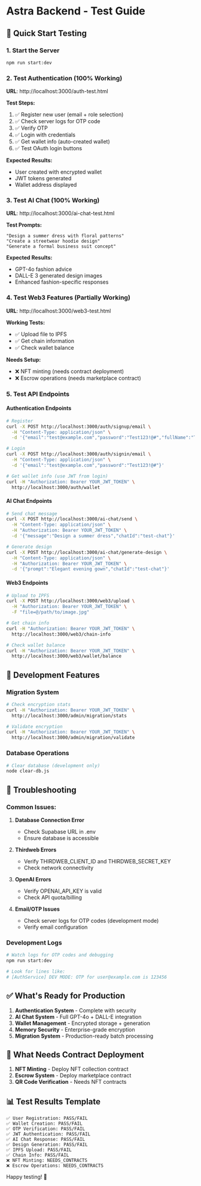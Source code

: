 # Astra Backend - Test Guide

## 🚀 Quick Start Testing

### 1. Start the Server
```bash
npm run start:dev
```

### 2. Test Authentication (100% Working)
**URL**: http://localhost:3000/auth-test.html

**Test Steps:**
1. ✅ Register new user (email + role selection)
2. ✅ Check server logs for OTP code
3. ✅ Verify OTP
4. ✅ Login with credentials
5. ✅ Get wallet info (auto-created wallet)
6. ✅ Test OAuth login buttons

**Expected Results:**
- User created with encrypted wallet
- JWT tokens generated
- Wallet address displayed

### 3. Test AI Chat (100% Working)
**URL**: http://localhost:3000/ai-chat-test.html

**Test Prompts:**
```
"Design a summer dress with floral patterns"
"Create a streetwear hoodie design"
"Generate a formal business suit concept"
```

**Expected Results:**
- GPT-4o fashion advice
- DALL-E 3 generated design images
- Enhanced fashion-specific responses

### 4. Test Web3 Features (Partially Working)
**URL**: http://localhost:3000/web3-test.html

**Working Tests:**
- ✅ Upload file to IPFS
- ✅ Get chain information
- ✅ Check wallet balance

**Needs Setup:**
- ❌ NFT minting (needs contract deployment)
- ❌ Escrow operations (needs marketplace contract)

### 5. Test API Endpoints

#### Authentication Endpoints
```bash
# Register
curl -X POST http://localhost:3000/auth/signup/email \
  -H "Content-Type: application/json" \
  -d '{"email":"test@example.com","password":"Test123!@#","fullName":"Test User","role":"creator"}'

# Login
curl -X POST http://localhost:3000/auth/signin/email \
  -H "Content-Type: application/json" \
  -d '{"email":"test@example.com","password":"Test123!@#"}'

# Get wallet info (use JWT from login)
curl -H "Authorization: Bearer YOUR_JWT_TOKEN" \
  http://localhost:3000/auth/wallet
```

#### AI Chat Endpoints
```bash
# Send chat message
curl -X POST http://localhost:3000/ai-chat/send \
  -H "Content-Type: application/json" \
  -H "Authorization: Bearer YOUR_JWT_TOKEN" \
  -d '{"message":"Design a summer dress","chatId":"test-chat"}'

# Generate design
curl -X POST http://localhost:3000/ai-chat/generate-design \
  -H "Content-Type: application/json" \
  -H "Authorization: Bearer YOUR_JWT_TOKEN" \
  -d '{"prompt":"Elegant evening gown","chatId":"test-chat"}'
```

#### Web3 Endpoints
```bash
# Upload to IPFS
curl -X POST http://localhost:3000/web3/upload \
  -H "Authorization: Bearer YOUR_JWT_TOKEN" \
  -F "file=@/path/to/image.jpg"

# Get chain info
curl -H "Authorization: Bearer YOUR_JWT_TOKEN" \
  http://localhost:3000/web3/chain-info

# Check wallet balance
curl -H "Authorization: Bearer YOUR_JWT_TOKEN" \
  http://localhost:3000/web3/wallet/balance
```

## 🔧 Development Features

### Migration System
```bash
# Check encryption stats
curl -H "Authorization: Bearer YOUR_JWT_TOKEN" \
  http://localhost:3000/admin/migration/stats

# Validate encryption
curl -H "Authorization: Bearer YOUR_JWT_TOKEN" \
  http://localhost:3000/admin/migration/validate
```

### Database Operations
```bash
# Clear database (development only)
node clear-db.js
```

## 🐛 Troubleshooting

### Common Issues:

1. **Database Connection Error**
   - Check Supabase URL in .env
   - Ensure database is accessible

2. **Thirdweb Errors**
   - Verify THIRDWEB_CLIENT_ID and THIRDWEB_SECRET_KEY
   - Check network connectivity

3. **OpenAI Errors**
   - Verify OPENAI_API_KEY is valid
   - Check API quota/billing

4. **Email/OTP Issues**
   - Check server logs for OTP codes (development mode)
   - Verify email configuration

### Development Logs
```bash
# Watch logs for OTP codes and debugging
npm run start:dev

# Look for lines like:
# [AuthService] DEV MODE: OTP for user@example.com is 123456
```

## ✅ What's Ready for Production

1. **Authentication System** - Complete with security
2. **AI Chat System** - Full GPT-4o + DALL-E integration
3. **Wallet Management** - Encrypted storage + generation
4. **Memory Security** - Enterprise-grade encryption
5. **Migration System** - Production-ready batch processing

## 🚧 What Needs Contract Deployment

1. **NFT Minting** - Deploy NFT collection contract
2. **Escrow System** - Deploy marketplace contract
3. **QR Code Verification** - Needs NFT contracts

## 📊 Test Results Template

```
✅ User Registration: PASS/FAIL
✅ Wallet Creation: PASS/FAIL  
✅ OTP Verification: PASS/FAIL
✅ JWT Authentication: PASS/FAIL
✅ AI Chat Response: PASS/FAIL
✅ Design Generation: PASS/FAIL
✅ IPFS Upload: PASS/FAIL
✅ Chain Info: PASS/FAIL
❌ NFT Minting: NEEDS_CONTRACTS
❌ Escrow Operations: NEEDS_CONTRACTS
```

Happy testing! 🎉